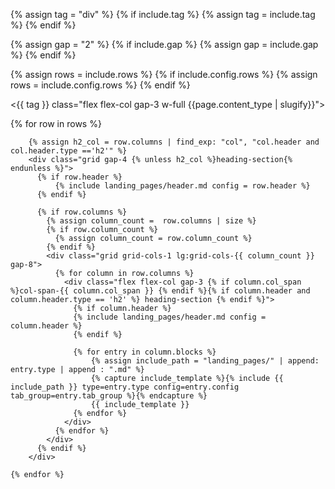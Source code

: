 {% assign tag = "div" %}
{% if include.tag %}
{% assign tag = include.tag %}
{% endif %}

{% assign gap = "2" %}
{% if include.gap %}
{% assign gap = include.gap %}
{% endif %}

{% assign rows = include.rows %}
{% if include.config.rows %}
{% assign rows = include.config.rows %}
{% endif %}

<{{ tag }} class="flex flex-col gap-3 w-full {{page.content_type | slugify}}">
  <div class="flex flex-col gap-{{ gap }}">
    {% for row in rows %}

        {% assign h2_col = row.columns | find_exp: "col", "col.header and col.header.type =='h2'" %}
        <div class="grid gap-4 {% unless h2_col %}heading-section{% endunless %}">
          {% if row.header %}
              {% include landing_pages/header.md config = row.header %}
          {% endif %}

          {% if row.columns %}
            {% assign column_count =  row.columns | size %}
            {% if row.column_count %}
              {% assign column_count = row.column_count %}
            {% endif %}
            <div class="grid grid-cols-1 lg:grid-cols-{{ column_count }} gap-8">
              {% for column in row.columns %}
                <div class="flex flex-col gap-3 {% if column.col_span %}col-span-{{ column.col_span }} {% endif %}{% if column.header and column.header.type == 'h2' %} heading-section {% endif %}">
                  {% if column.header %}
                  {% include landing_pages/header.md config = column.header %}
                  {% endif %}

                  {% for entry in column.blocks %}
                      {% assign include_path = "landing_pages/" | append: entry.type | append : ".md" %}
                      {% capture include_template %}{% include {{ include_path }} type=entry.type config=entry.config tab_group=entry.tab_group %}{% endcapture %}
                      {{ include_template }}
                  {% endfor %}
                </div>
              {% endfor %}
            </div>
          {% endif %}
        </div>

    {% endfor %}
  </div>
</{{ tag }}>
